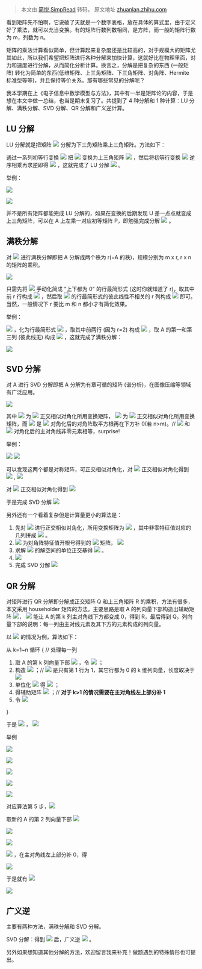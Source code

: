 > 本文由 [简悦 SimpRead](http://ksria.com/simpread/) 转码， 原文地址 [zhuanlan.zhihu.com](https://zhuanlan.zhihu.com/p/344905346?utm_source=wechat_session&utm_medium=social&utm_oi=648650756664856576&s_r=0)

看到矩阵先不怕啊，它说破了天就是一个数字表格，放在具体的算式里，由于定义好了乘法，就可以充当变换。有的矩阵行数列数相同，是方阵，而一般的矩阵行数为 m，列数为 n。

矩阵的乘法计算看似简单，但计算起来复杂度还是比较高的，对于规模大的矩阵尤其如此，所以我们希望把矩阵进行各种分解来加快计算，这就好比在物理里面，对力和速度进行分解，从而简化分析计算。换言之，分解是把复杂的东西 (一般矩阵) 转化为简单的东西(低维矩阵、上三角矩阵、下三角矩阵、对角阵、Hermite 标准型等等)，并且保持等价关系。那有哪些常见的分解呢？

我本学期在上《电子信息中数学模型与方法》，其中有一半是矩阵论的内容，于是想在本文中做一总结，也当是期末复习了。共提到了 4 种分解和 1 种计算：LU 分解、满秩分解、SVD 分解、QR 分解和广义逆计算。

LU 分解
-----

LU 分解就是把矩阵 ![](https://www.zhihu.com/equation?tex=A) 分解为下三角矩阵乘上三角矩阵。方法如下：

通过一系列初等行变换 ![](https://www.zhihu.com/equation?tex=R_i) 把 ![](https://www.zhihu.com/equation?tex=A) 变换为上三角矩阵 ![](https://www.zhihu.com/equation?tex=U) ，然后将初等行变换 ![](https://www.zhihu.com/equation?tex=R_i) 逆序相乘再求逆即得 ![](https://www.zhihu.com/equation?tex=L) ，这就完成了 LU 分解 ![](https://www.zhihu.com/equation?tex=A%3DLU) 。

举例：

![](https://www.zhihu.com/equation?tex=A%3D%5Cbegin%7Bbmatrix%7D+2+%26+2+%26+4%5C%5C+2%264%264%5C%5C-1%265%265%5Cend%7Bbmatrix%7D%5Coverset%7BR1%2A%28-1%29%2BR2%7D%7B%5Crightarrow%7D%5Cbegin%7Bbmatrix%7D+2+%26+2+%26+4%5C%5C+0%262%260%5C%5C-1%265%265%5Cend%7Bbmatrix%7D%5Coverset%7BR1%2A%281%2F2%29%2BR3%7D%7B%5Crightarrow%7D%5Cbegin%7Bbmatrix%7D+2+%26+2+%26+4%5C%5C+0%262%260%5C%5C0%266%267%5Cend%7Bbmatrix%7D%5Coverset%7BR2%2A%28-3%29%2BR3%7D%7B%5Crightarrow%7D%5Cbegin%7Bbmatrix%7D+2+%26+2+%26+4%5C%5C+0%262%260%5C%5C0%260%267%5Cend%7Bbmatrix%7D%3DU+)

![](https://www.zhihu.com/equation?tex=L%3D%28E_%7B23%7D%28-3%29E_%7B13%7D%281%2F2%29E_%7B12%7D%28-1%29%29%5E%7B-1%7D%3D%5Cbegin%7Bbmatrix%7D+1+%26+0+%26+0%5C%5C+1%261%260%5C%5C-1%2F2%263%261%5Cend%7Bbmatrix%7D)

并不是所有矩阵都能完成 LU 分解的，如果在变换的后期发现 U 差一点点就变成上三角矩阵，可以在 A 上左乘一对应初等矩阵 P，即勉强完成分解 ![](https://www.zhihu.com/equation?tex=PA%3DLU) 。

满秩分解
----

对 ![](https://www.zhihu.com/equation?tex=A_%7Bm%5Ctimes+n%7D) 进行满秩分解即把 A 分解成两个秩为 r(=A 的秩)，规模分别为 m x r, r x n 的矩阵的乘积。

![](https://www.zhihu.com/equation?tex=A_%7Bm%5Ctimes+n%7D%3DB_%7Bm%5Ctimes+r%7DC_%7Br%5Ctimes+n%7D)

只需先将 ![](https://www.zhihu.com/equation?tex=A) 手动化简成 "上下都为 0" 的行最简形式 (这时你就知道了 r)，取其中前 r 行构成 ![](https://www.zhihu.com/equation?tex=C) ，然后取 ![](https://www.zhihu.com/equation?tex=A) 的行最简形式的彼此线性不相关的 r 列构成 ![](https://www.zhihu.com/equation?tex=B) 即可。当然，一般情况下 r 要比 m 和 n 都小才有简化效果。

举例：

![](https://www.zhihu.com/equation?tex=A%3D%5Cbegin%7Bbmatrix%7D1%26+1+%26+2+%26+3%5C%5C0+%26+0+%26+1+%26+0%5C%5C+0+%26+0+%26+1+%26+0%5Cend%7Bbmatrix%7D) ，化为行最简形式 ![](https://www.zhihu.com/equation?tex=%5Crightarrow+%5Cbegin%7Bbmatrix%7D1%26+1+%26+0+%26+3%5C%5C0+%26+0+%26+1+%26+0%5C%5C+0+%26+0+%26+0+%26+0%5Cend%7Bbmatrix%7D) ，取其中前两行 (因为 r=2) 构成 ![](https://www.zhihu.com/equation?tex=C%3D%5Cbegin%7Bbmatrix%7D+1+%26+1+%26+0+%26+3%5C%5C+0%26+0+%26+1+%26+0%5Cend%7Bbmatrix%7D) ，取 A 的第一和第三列 (彼此线无) 构成 ![](https://www.zhihu.com/equation?tex=B%3D%5Cbegin%7Bbmatrix%7D1+%26+2+%5C%5C+0%26+1%5C%5C+0%26+1%5Cend%7Bbmatrix%7D) ，这就完成了满秩分解：

![](https://www.zhihu.com/equation?tex=A%3DBC)

SVD 分解
------

对 A 进行 SVD 分解即把 A 分解为有章可循的矩阵 (谱分析)，在图像压缩等领域有广泛应用。

![](https://www.zhihu.com/equation?tex=A_%7Bm%5Ctimes+n%7D%3DU_%7Bm%5Ctimes+m%7D%5CSigma_%7Bm%5Ctimes+n%7DV_%7Bn%5Ctimes+n%7D%5ET)

其中 ![](https://www.zhihu.com/equation?tex=U_%7Bm%5Ctimes+m%7D) 为 ![](https://www.zhihu.com/equation?tex=AA%5EH) 正交相似对角化所用变换矩阵， ![](https://www.zhihu.com/equation?tex=V_%7Bn%5Ctimes+n%7D) 为 ![](https://www.zhihu.com/equation?tex=A%5EHA) 正交相似对角化所用变换矩阵，而 ![](https://www.zhihu.com/equation?tex=%5CSigma_%7Bm%5Ctimes+n%7D) 是 ![](https://www.zhihu.com/equation?tex=A%5EHA) 对角化后的对角阵取平方根再在下方补 0(若 n>m)。// ![](https://www.zhihu.com/equation?tex=A%5EHA) 和 ![](https://www.zhihu.com/equation?tex=AA%5EH) 对角化后的主对角线非零元素相等，surprise!

举例：

![](https://www.zhihu.com/equation?tex=A%3D%5Cbegin%7Bbmatrix%7D1+%26+0%26+1%5C%5C0%26+1%26+1%5C%5C0%26+0%26+0+%5Cend%7Bbmatrix%7D%2C) ![](https://www.zhihu.com/equation?tex=A%5EHA%3D%5Cbegin%7Bbmatrix%7D1+%26+0+%26+1%5C%5C0%261%261%5C%5C1%261%262%5Cend%7Bbmatrix%7D%2CAA%5EH%3D%5Cbegin%7Bbmatrix%7D2%261%260%5C%5C1%262%260%5C%5C0%260%260%5Cend%7Bbmatrix%7D)

可以发现这两个都是对称矩阵，可正交相似对角化，对 ![](https://www.zhihu.com/equation?tex=A%5EHA) 正交相似对角化得到 ![](https://www.zhihu.com/equation?tex=V_%7Bn%5Ctimes+n%7D%3D%5Cbegin%7Bbmatrix%7D%5Cfrac%7B1%7D%7B%5Csqrt%7B6%7D%7D%26%5Cfrac%7B1%7D%7B%5Csqrt%7B2%7D%7D+%26+%5Cfrac%7B1%7D%7B%5Csqrt%7B3%7D%7D%5C%5C%5Cfrac%7B1%7D%7B%5Csqrt%7B6%7D%7D%26%5Cfrac%7B-1%7D%7B%5Csqrt%7B2%7D%7D+%26+%5Cfrac%7B1%7D%7B%5Csqrt%7B3%7D%7D%5C%5C%5Cfrac%7B2%7D%7B%5Csqrt%7B6%7D%7D%260+%26+%5Cfrac%7B-1%7D%7B%5Csqrt%7B3%7D%7D%5Cend%7Bbmatrix%7D) , ![](https://www.zhihu.com/equation?tex=%5CSigma%3D%5Cbegin%7Bbmatrix%7D%5Csqrt%7B3%7D+%26+0+%26+0%5C%5C0+%26+1+%26+0%5C%5C0+%26+0%26+0%5Cend%7Bbmatrix%7D)

对 ![](https://www.zhihu.com/equation?tex=AA%5EH) 正交相似对角化得到 ![](https://www.zhihu.com/equation?tex=U%3D%5Cbegin%7Bbmatrix%7D%5Cfrac%7B1%7D%7B%5Csqrt%7B2%7D%7D+%26+%5Cfrac%7B1%7D%7B%5Csqrt%7B2%7D%7D%26+0%5C%5C+%5Cfrac%7B1%7D%7B%5Csqrt%7B2%7D%7D+%26+%5Cfrac%7B-1%7D%7B%5Csqrt%7B2%7D%7D+%26+0%5C%5C+0+%26+0+%26+1%5Cend%7Bbmatrix%7D)

于是完成 SVD 分解 ![](https://www.zhihu.com/equation?tex=A%3DU%5CSigma+V%5ET)

另外还有一个看着复杂但是计算量更小的算法是：

1.  先对 ![](https://www.zhihu.com/equation?tex=A%5EHA) 进行正交相似对角化，所用变换矩阵为 ![](https://www.zhihu.com/equation?tex=V) ，其中非零特征值对应的几列拼成 ![](https://www.zhihu.com/equation?tex=V_1) 。
2.  ![](https://www.zhihu.com/equation?tex=%5CSigma) 为对角阵特征值开根号得到的 ![](https://www.zhihu.com/equation?tex=m%5Ctimes+n) 矩阵， ![](https://www.zhihu.com/equation?tex=U_1%3DAV_1%5CSigma%5E%7B-1%7D)
3.  求解 ![](https://www.zhihu.com/equation?tex=AA%5EHx%3D0) 的解空间的单位正交基得 ![](https://www.zhihu.com/equation?tex=U_2) 。
4.  ![](https://www.zhihu.com/equation?tex=U%3D%5BU_1%2CU_2%5D)
5.  完成 SVD 分解 ![](https://www.zhihu.com/equation?tex=A%3DU%5CSigma+V%5ET)

QR 分解
-----

对矩阵进行 QR 分解即分解成正交矩阵 Q 和上三角矩阵 R 的乘积，方法有很多，本文采用 householder 矩阵的方法。主要思路是取 A 的列向量下部构造出辅助矩阵 ![](https://www.zhihu.com/equation?tex=Q_k)， ![](https://www.zhihu.com/equation?tex=Q_k) 能让 A 的第 k 列主对角线下方都变成 0，得到 R，最后得到 Q。列向量下部的说明：每一列由主对线元素及其下方的元素构成的列向量。

以 ![](https://www.zhihu.com/equation?tex=m%5Cge+n) 的情况为例，算法如下：

从 k=1~n 循环 { // 处理每一列

1.  取 A 的第 k 列向量下部 ![](https://www.zhihu.com/equation?tex=x_k) ，令 ![](https://www.zhihu.com/equation?tex=%7C%7Cx_k%7C%7C%3D%5Calpha_k) ；
2.  构造 ![](https://www.zhihu.com/equation?tex=u_k%3Dx_k-%5Calpha_ke_k) ；// ![](https://www.zhihu.com/equation?tex=e_k) 是只有第 1 行为 1，其它行都为 0 的 k 维列向量，长度取决于 ![](https://www.zhihu.com/equation?tex=x_k)
3.  单位化 ![](https://www.zhihu.com/equation?tex=u_k) 得 ![](https://www.zhihu.com/equation?tex=v_k%3D%5Cfrac%7Bu_k%7D%7B%7C%7Cu_k%7C%7C%7D) ；
4.  得辅助矩阵 ![](https://www.zhihu.com/equation?tex=Q_k%3DI-2v_kv_k%5ET) ；// **对于 k>1 的情况需要在主对角线左上部分补 1**
5.  令 ![](https://www.zhihu.com/equation?tex=A%3DQ_kA)

}

于是 ![](https://www.zhihu.com/equation?tex=Q%3DQ_1%5ETQ_2%5ET...Q_n%5ET) ， ![](https://www.zhihu.com/equation?tex=R%3DQ_n...Q_2Q_1A)

举例

![](https://www.zhihu.com/equation?tex=A%3D%5Cbegin%7Bbmatrix%7D0+%26+3+%26+1%5C%5C+0+%26+4+%26+-2%5C%5C+2%26+1+%26+1%5Cend%7Bbmatrix%7D)

![](https://www.zhihu.com/equation?tex=x_1%3D%280%2C0%2C2%29%5ET%2C+%5Calpha_1%3D%7C%7Cx_1%7C%7C%3D2)

![](https://www.zhihu.com/equation?tex=u_1%3Dx_1-%5Calpha_1e_1%3D%280%2C0%2C2%29%5ET-2%281%2C0%2C0%29%5ET%3D%28-2%2C0%2C2%29%5ET)

![](https://www.zhihu.com/equation?tex=v_1%3D%5Cfrac%7Bu_1%7D%7B%7C%7Cu_1%7C%7C%7D%3D%5Cfrac%7B1%7D%7B%5Csqrt%7B2%7D%7D%28-1%2C0%2C1%29%5ET)

![](https://www.zhihu.com/equation?tex=Q_1%3DI-2v_1v_1%5ET%3D%5Cbegin%7Bbmatrix%7D0+%26+0+%26+1%5C%5C0+%26+1+%26+0%5C%5C1+%26+0+%26+0%5Cend%7Bbmatrix%7D)

对应算法第 5 步，![](https://www.zhihu.com/equation?tex=A%3DQ_1A%3D%5Cbegin%7Bbmatrix%7D2+%26+1+%26+2%5C%5C+0+%26+4+%26+-2%5C%5C+0+%26+3+%26+1%5Cend%7Bbmatrix%7D)

取新的 A 的第 2 列向量下部 ![](https://www.zhihu.com/equation?tex=x_2%3D%284%2C3%29%5ET%2C%5Calpha_2%3D%7C%7Cx_2%7C%7C%3D5)

![](https://www.zhihu.com/equation?tex=u_2%3Dx_2-%5Calpha_2e_2%3D%284%2C3%29%5ET-5%281%2C0%29%5ET%3D%28-1%2C3%29%5ET)

![](https://www.zhihu.com/equation?tex=v_2%3D%5Cfrac%7Bv_2%7D%7B%7C%7Cv_2%7C%7C%7D%3D%5Cfrac%7B1%7D%7B%5Csqrt%7B10%7D%7D%28-1%2C3%29%5ET)

![](https://www.zhihu.com/equation?tex=Q_2%27%3DI-2v_2v_2%5ET%3D%5Cfrac%7B1%7D%7B5%7D%5Cbegin%7Bbmatrix%7D4+%26+3%5C%5C+3+%26+-4%5Cend%7Bbmatrix%7D) ，在主对角线左上部分补 0，得

![](https://www.zhihu.com/equation?tex=Q_2%3D%5Cbegin%7Bbmatrix%7D1+%26+0+%26+0%5C%5C+0+%26+4+%26+3%5C%5C+0+%26+3+%26+-4%5Cend%7Bbmatrix%7D)

于是就有 ![](https://www.zhihu.com/equation?tex=R%3DQ_2%28Q_1A%29%3D%5Cbegin%7Bbmatrix%7D2+%26+1+%26+2%5C%5C+0+%26+5+%26+-1%5C%5C+0+%26+0+%26+-2%5Cend%7Bbmatrix%7D)

![](https://www.zhihu.com/equation?tex=Q%3DQ_1Q_2%3D%5Cfrac%7B1%7D%7B5%7D%5Cbegin%7Bbmatrix%7D0+%26+3+%26+-4%5C%5C0+%26+4+%26+3%5C%5C5+%26+0+%26+0%5Cend%7Bbmatrix%7D)

广义逆
---

主要有两种方法，满秩分解和 SVD 分解。

SVD 分解：得到 ![](https://www.zhihu.com/equation?tex=A%3DU%5CSigma+V) 后，广义逆 ![](https://www.zhihu.com/equation?tex=A%5E%2B%3DV%5CSigma%5E%7B-1%7DU%5ET) 。

另外如果想知道其他分解的方法，欢迎留言我来补充！做题遇到的特殊情形也可提出。